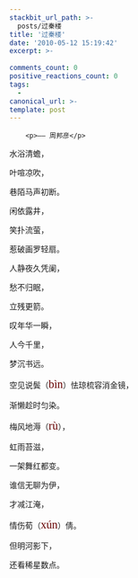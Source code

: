 ```yaml
---
stackbit_url_path: >-
  posts/过秦楼
title: '过秦楼'
date: '2010-05-12 15:19:42'
excerpt: >-
  
comments_count: 0
positive_reactions_count: 0
tags: 
  - 
canonical_url: >-
template: post
---
```


        <p>—— 周邦彦</p>
<p>水浴清蟾，</p>
<p>叶喧凉吹，</p>
<p>巷陌马声初断。</p>
<p>闲依露井，</p>
<p>笑扑流萤，</p>
<p>惹破画罗轻扇。</p>
<p>人静夜久凭阑，</p>
<p>愁不归眠，</p>
<p>立残更箭。</p>
<p>叹年华一瞬，</p>
<p>人今千里，</p>
<p>梦沉书远。</p>
<p>空见说鬓（<span class="Apple-style-span" style="font-family: pinyin; line-height: 26px; font-size: 20px; color: rgb(102, 0, 0); -webkit-border-horizontal-spacing: 2px; -webkit-border-vertical-spacing: 2px; ">bìn</span>）怯琼梳容消金镜，</p>
<p>渐懒趁时匀染。</p>
<p>梅风地溽（<span class="Apple-style-span" style="font-family: pinyin; line-height: 26px; font-size: 20px; color: rgb(102, 0, 0); -webkit-border-horizontal-spacing: 2px; -webkit-border-vertical-spacing: 2px; ">rù</span>），</p>
<p>虹雨苔滋，</p>
<p>一架舞红都变。</p>
<p>谁信无聊为伊，</p>
<p>才减江淹，</p>
<p>情伤荀（<span class="Apple-style-span" style="font-family: pinyin; line-height: 26px; font-size: 20px; color: rgb(102, 0, 0); -webkit-border-horizontal-spacing: 2px; -webkit-border-vertical-spacing: 2px; ">xún</span>）倩。</p>
<p>但明河影下，</p>
<p>还看稀星数点。</p>
      